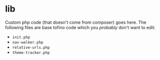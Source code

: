 # lib

Custom php code (that doesn't come from composer) goes here. The following files are base tofino code which you *probably* don't want to edit:

* `init.php`
* `nav-walker.php`
* `relative-urls.php`
* `theme-tracker.php`
